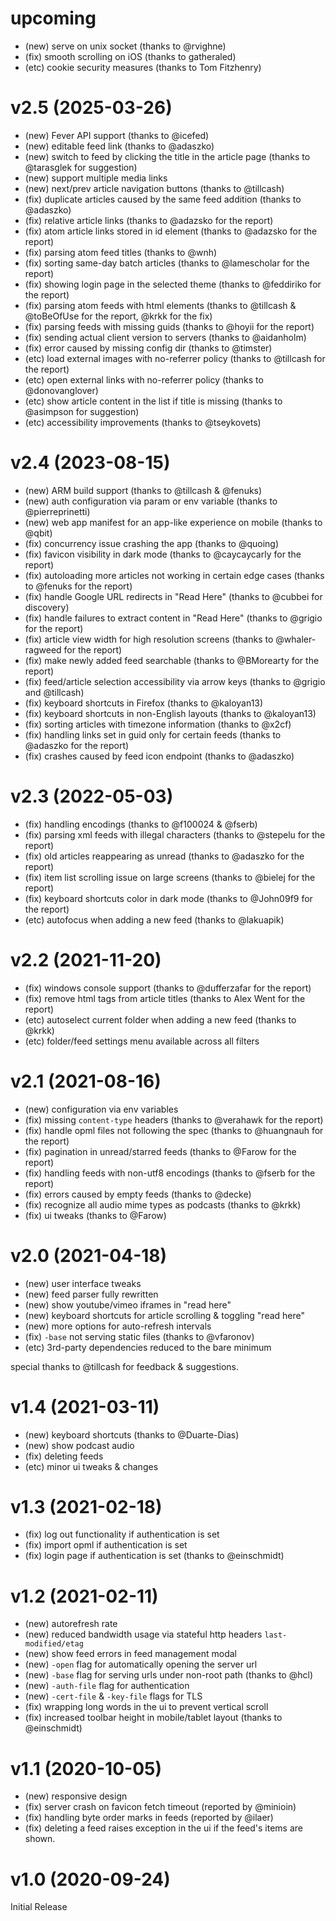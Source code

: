# upcoming

- (new) serve on unix socket (thanks to @rvighne)
- (fix) smooth scrolling on iOS (thanks to gatheraled)
- (etc) cookie security measures (thanks to Tom Fitzhenry)

# v2.5 (2025-03-26)

- (new) Fever API support (thanks to @icefed)
- (new) editable feed link (thanks to @adaszko)
- (new) switch to feed by clicking the title in the article page (thanks to @tarasglek for suggestion)
- (new) support multiple media links
- (new) next/prev article navigation buttons (thanks to @tillcash)
- (fix) duplicate articles caused by the same feed addition (thanks to @adaszko)
- (fix) relative article links (thanks to @adazsko for the report)
- (fix) atom article links stored in id element (thanks to @adazsko for the report)
- (fix) parsing atom feed titles (thanks to @wnh)
- (fix) sorting same-day batch articles (thanks to @lamescholar for the report)
- (fix) showing login page in the selected theme (thanks to @feddiriko for the report)
- (fix) parsing atom feeds with html elements (thanks to @tillcash & @toBeOfUse for the report, @krkk for the fix)
- (fix) parsing feeds with missing guids (thanks to @hoyii for the report)
- (fix) sending actual client version to servers (thanks to @aidanholm)
- (fix) error caused by missing config dir (thanks to @timster)
- (etc) load external images with no-referrer policy (thanks to @tillcash for the report)
- (etc) open external links with no-referrer policy (thanks to @donovanglover)
- (etc) show article content in the list if title is missing (thanks to @asimpson for suggestion)
- (etc) accessibility improvements (thanks to @tseykovets)

# v2.4 (2023-08-15)

- (new) ARM build support (thanks to @tillcash & @fenuks)
- (new) auth configuration via param or env variable (thanks to @pierreprinetti)
- (new) web app manifest for an app-like experience on mobile (thanks to @qbit)
- (fix) concurrency issue crashing the app (thanks to @quoing)
- (fix) favicon visibility in dark mode (thanks to @caycaycarly for the report)
- (fix) autoloading more articles not working in certain edge cases (thanks to @fenuks for the report)
- (fix) handle Google URL redirects in "Read Here" (thanks to @cubbei for discovery)
- (fix) handle failures to extract content in "Read Here" (thanks to @grigio for the report)
- (fix) article view width for high resolution screens (thanks to @whaler-ragweed for the report)
- (fix) make newly added feed searchable (thanks to @BMorearty for the report)
- (fix) feed/article selection accessibility via arrow keys (thanks to @grigio and @tillcash)
- (fix) keyboard shortcuts in Firefox (thanks to @kaloyan13)
- (fix) keyboard shortcuts in non-English layouts (thanks to @kaloyan13)
- (fix) sorting articles with timezone information (thanks to @x2cf)
- (fix) handling links set in guid only for certain feeds (thanks to @adaszko for the report)
- (fix) crashes caused by feed icon endpoint (thanks to @adaszko)

# v2.3 (2022-05-03)

- (fix) handling encodings (thanks to @f100024 & @fserb)
- (fix) parsing xml feeds with illegal characters (thanks to @stepelu for the report)
- (fix) old articles reappearing as unread (thanks to @adaszko for the report)
- (fix) item list scrolling issue on large screens (thanks to @bielej for the report)
- (fix) keyboard shortcuts color in dark mode (thanks to @John09f9 for the report)
- (etc) autofocus when adding a new feed (thanks to @lakuapik)

# v2.2 (2021-11-20)

- (fix) windows console support (thanks to @dufferzafar for the report)
- (fix) remove html tags from article titles (thanks to Alex Went for the report)
- (etc) autoselect current folder when adding a new feed (thanks to @krkk)
- (etc) folder/feed settings menu available across all filters

# v2.1 (2021-08-16)

- (new) configuration via env variables
- (fix) missing `content-type` headers (thanks to @verahawk for the report)
- (fix) handle opml files not following the spec (thanks to @huangnauh for the report)
- (fix) pagination in unread/starred feeds (thanks to @Farow for the report)
- (fix) handling feeds with non-utf8 encodings (thanks to @fserb for the report)
- (fix) errors caused by empty feeds (thanks to @decke)
- (fix) recognize all audio mime types as podcasts (thanks to @krkk)
- (fix) ui tweaks (thanks to @Farow)

# v2.0 (2021-04-18)

- (new) user interface tweaks
- (new) feed parser fully rewritten
- (new) show youtube/vimeo iframes in "read here"
- (new) keyboard shortcuts for article scrolling & toggling "read here"
- (new) more options for auto-refresh intervals
- (fix) `-base` not serving static files (thanks to @vfaronov)
- (etc) 3rd-party dependencies reduced to the bare minimum

special thanks to @tillcash for feedback & suggestions.

# v1.4 (2021-03-11)

- (new) keyboard shortcuts (thanks to @Duarte-Dias)
- (new) show podcast audio
- (fix) deleting feeds
- (etc) minor ui tweaks & changes

# v1.3 (2021-02-18)

- (fix) log out functionality if authentication is set
- (fix) import opml if authentication is set
- (fix) login page if authentication is set (thanks to @einschmidt)

# v1.2 (2021-02-11)

- (new) autorefresh rate
- (new) reduced bandwidth usage via stateful http headers `last-modified/etag`
- (new) show feed errors in feed management modal
- (new) `-open` flag for automatically opening the server url
- (new) `-base` flag for serving urls under non-root path (thanks to @hcl)
- (new) `-auth-file` flag for authentication
- (new) `-cert-file` & `-key-file` flags for TLS
- (fix) wrapping long words in the ui to prevent vertical scroll
- (fix) increased toolbar height in mobile/tablet layout (thanks to @einschmidt)

# v1.1 (2020-10-05)

- (new) responsive design
- (fix) server crash on favicon fetch timeout (reported by @minioin)
- (fix) handling byte order marks in feeds (reported by @ilaer)
- (fix) deleting a feed raises exception in the ui if the feed's items are shown.

# v1.0 (2020-09-24)

Initial Release
